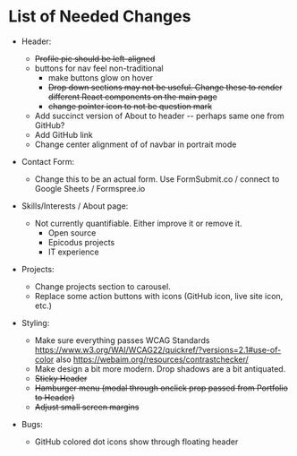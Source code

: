 # List of Needed Changes

- Header:
  - ~~Profile pic should be left-aligned~~
  - buttons for nav feel non-traditional
    - make buttons glow on hover
    - ~~Drop down sections may not be useful. Change these to render different React components on the main page~~
    - ~~change pointer icon to not be question mark~~
  - Add succinct version of About to header -- perhaps same one from GitHub?
  - Add GitHub link
  - Change center alignment of of navbar in portrait mode

- Contact Form:
  - Change this to be an actual form. Use FormSubmit.co / connect to Google Sheets / Formspree.io

- Skills/Interests / About page:
  - Not currently quantifiable. Either improve it or remove it.
    - Open source
    - Epicodus projects
    - IT experience

- Projects:
  - Change projects section to carousel.
  - Replace some action buttons with icons (GitHub icon, live site icon, etc.)

- Styling:
  - Make sure everything passes WCAG Standards https://www.w3.org/WAI/WCAG22/quickref/?versions=2.1#use-of-color also https://webaim.org/resources/contrastchecker/
  - Make design a bit more modern. Drop shadows are a bit antiquated.
  - ~~Sticky Header~~
  - ~~Hamburger menu (modal through onclick prop passed from Portfolio to Header)~~
  - ~~Adjust small screen margins~~


- Bugs:
  - GitHub colored dot icons show through floating header